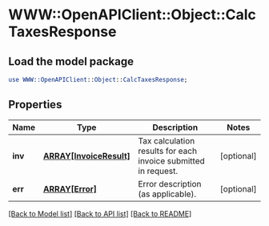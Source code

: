 # WWW::OpenAPIClient::Object::CalcTaxesResponse

## Load the model package
```perl
use WWW::OpenAPIClient::Object::CalcTaxesResponse;
```

## Properties
Name | Type | Description | Notes
------------ | ------------- | ------------- | -------------
**inv** | [**ARRAY[InvoiceResult]**](InvoiceResult.md) | Tax calculation results for each invoice submitted in request. | [optional] 
**err** | [**ARRAY[Error]**](Error.md) | Error description (as applicable). | [optional] 

[[Back to Model list]](../README.md#documentation-for-models) [[Back to API list]](../README.md#documentation-for-api-endpoints) [[Back to README]](../README.md)


